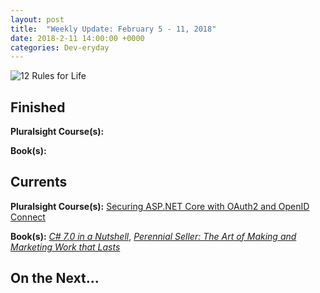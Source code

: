 ```yaml
---
layout: post
title:  "Weekly Update: February 5 - 11, 2018"
date: 2018-2-11 14:00:00 +0000
categories: Dev-eryday
---
```




![12 Rules for Life](https://farm5.staticflickr.com/4648/25143497467_fa5649fa98_z.jpg)



Finished
--------

**Pluralsight Course(s):** 

**Book(s):** 

Currents
--------
**Pluralsight Course(s):**  [Securing ASP.NET Core with OAuth2 and OpenID Connect][secure]

**Book(s):** *[C# 7.0 in a Nutshell][nut]*, *[Perennial Seller: The Art of Making and Marketing Work that Lasts][ps]* 

On the Next...
--------



[fun]: https://app.pluralsight.com/library/courses/making-functional-csharp/table-of-contents
[rul]: https://www.amazon.com/12-Rules-Life-Antidote-Chaos-ebook/dp/B01FPGY5T0/
[red]: https://app.pluralsight.com/library/courses/redux-fundamentals/table-of-contents
[core]: https://app.pluralsight.com/library/courses/aspdotnetcore-implementing-securing-api/table-of-contents
[secure]: https://app.pluralsight.com/library/courses/asp-dotnet-core-oauth2-openid-connect-securing/table-of-contents
[core2]: https://app.pluralsight.com/library/courses/asp-dot-net-core-oauth/table-of-contents
[nut]: https://www.amazon.com/C-7-0-Nutshell-Definitive-Reference/dp/1491987650
[wu]: https://www.amazon.com/Waking-Up-Spirituality-Without-Religion-ebook/dp/B00GEEB9YC/
[li]: https://stevewedig.com/2014/02/03/software-developers-reading-list/
[ps]: https://www.amazon.com/Perennial-Seller-Making-Marketing-Lasts-ebook/dp/B01N8SL7FH
[gv]: https://www.youtube.com/watch?v=7kVeCqQCxlk
[cgl]: https://developer.mozilla.org/en-US/docs/Web/CSS/CSS_Grid_Layout